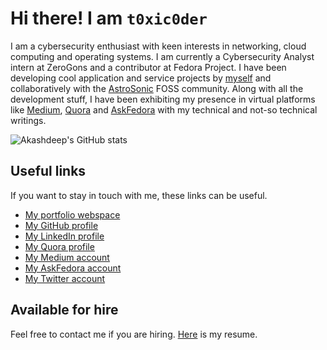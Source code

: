 <!--
**t0xic0der/t0xic0der** is a ✨ _special_ ✨ repository because its `README.md` (this file) appears on your GitHub profile.

Here are some ideas to get you started:

- 🔭 I’m currently working on ...
- 🌱 I’m currently learning ...
- 👯 I’m looking to collaborate on ...
- 🤔 I’m looking for help with ...
- 💬 Ask me about ...
- 📫 How to reach me: ...
- 😄 Pronouns: ...
- ⚡ Fun fact: ...
-->

# Hi there! I am `t0xic0der`

I am a cybersecurity enthusiast with keen interests in networking, cloud computing and operating systems. I am currently a Cybersecurity Analyst intern at ZeroGons and a contributor at Fedora Project. I have been developing cool application and service projects by [myself](https://github.com/t0xic0der/) and collaboratively with the [AstroSonic](https://github.com/astrosonic/) FOSS community. Along with all the development stuff, I have been exhibiting my presence in virtual platforms like [Medium](https://medium.com/@t0xic0der), [Quora](https://www.quora.com/profile/Akashdeep-Dhar-1) and [AskFedora](https://ask.fedoraproject.org/u/t0xic0der/) with my technical and not-so technical writings.

<p align="justify">
  <img src="https://github-readme-stats.vercel.app/api?username=t0xic0der&show_icons=true" alt="Akashdeep's GitHub stats"></img>
</p>
<!--
<p align="justify">
  <img src="https://github-readme-stats.vercel.app/api/top-langs/?username=t0xic0der" alt="Akashdeep's Top Language stats"></img>
</p>
-->

## Useful links
If you want to stay in touch with me, these links can be useful.

- [My portfolio webspace](https://atlasdoc.netlify.app/)
- [My GitHub profile](https://github.com/t0xic0der/)
- [My LinkedIn profile](https://www.linkedin.com/in/t0xic0der/)
- [My Quora profile](https://www.quora.com/profile/Akashdeep-Dhar-1)
- [My Medium account](https://medium.com/@t0xic0der)
- [My AskFedora account](https://ask.fedoraproject.org/u/t0xic0der/)
- [My Twitter account](https://twitter.com/ace1999dhar)

## Available for hire
Feel free to contact me if you are hiring. [Here](https://github.com/t0xic0der/atlasdoc/raw/master/docs/pdfs/12_JUN_2020.pdf) is my resume.
